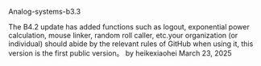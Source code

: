 Analog-systems-b3.3

The B4.2 update has added functions such as logout, exponential power calculation, mouse linker, random roll caller, etc.your organization (or individual) should abide by the relevant rules of GitHub when using it, this version is the first public version。 by heikexiaohei March 23, 2025
